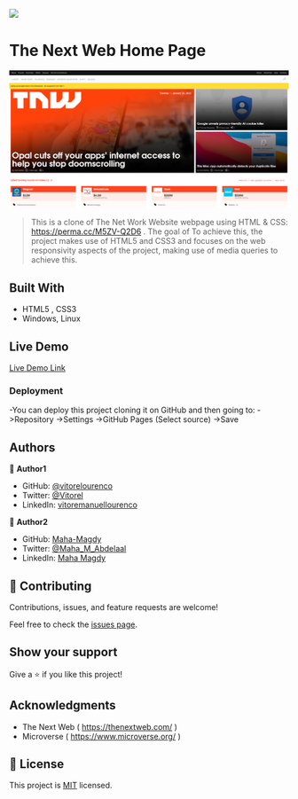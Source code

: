 ![](https://img.shields.io/badge/Microverse-blueviolet)

# The Next Web Home Page

![screenshot](./app_screenshot.png)

> This is a clone of The Net Work Website webpage using HTML & CSS: https://perma.cc/M5ZV-Q2D6 . The goal of 
> To achieve this, the project makes use of HTML5 and CSS3 and focuses on the web responsivity aspects of the project, making use of media queries to achieve this.

## Built With

- HTML5 , CSS3
- Windows, Linux


## Live Demo

[Live Demo Link](https://maha-magdy.github.io/The-Next-Web-home/)


### Deployment

-You can deploy this project cloning it on GitHub and then going to:
->Repository
->Settings
->GitHub Pages
(Select source)
->Save


## Authors

👤 **Author1**

- GitHub: [@vitorelourenco](https://github.com/vitorelourenco/)
- Twitter: [@Vitorel](https://twitter.com/Vitorel)
- LinkedIn: [vitoremanuellourenco](https://www.linkedin.com/in/vitoremanuellourenco/)

👤 **Author2**

- GitHub: [Maha-Magdy](https://github.com/Maha-Magdy)
- Twitter: [@Maha_M_Abdelaal](https://twitter.com/Maha_M_Abdelaal)
- LinkedIn: [Maha Magdy](https://www.linkedin.com/in/maha-magdy-18a8a7116/)


## 🤝 Contributing

Contributions, issues, and feature requests are welcome!

Feel free to check the [issues page](issues/).

## Show your support

Give a ⭐️ if you like this project!

## Acknowledgments

- The Next Web ( https://thenextweb.com/ )
- Microverse ( https://www.microverse.org/ )

## 📝 License

This project is [MIT](lic.url) licensed.


